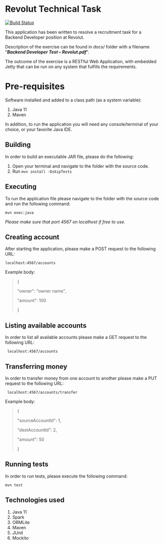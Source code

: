 
# Revolut Technical Task
[![Build Status](https://travis-ci.com/Bartosz-D3V/revolut-technical-challenge.svg?token=tqZyPRhzSnop7iN2Y7Ug&branch=master)](https://travis-ci.com/Bartosz-D3V/revolut-technical-challenge)

This application has been written to resolve a recruitment task for a Backend Developer position at Revolut.

Description of the exercise can be found in docs/ folder with a filename "***Backend Developer Test – Revolut.pdf***".

The outcome of the exercise is a RESTful Web Application, with embedded Jetty that can be run on any system that fulfills the requirements.

# Pre-requisites

Software installed and added to a class path (as a system variable):
 1. Java 11
 2. Maven

In addition, to run the application you will need any console/terminal of your choice, or your favorite Java IDE.

## Building

In order to build an executable JAR file, please do the following:

 1. Open your terminal and navigate to the folder with the source code.
 2. Run `mvn install -DskipTests`

## Executing

To run the application file please navigate to the folder with the source code and run the following command:

    mvn exec:java
*Please make sure that port 4567 on localhost if free to use.*

## Creating account
After starting the application, please make a POST request to the following URL:

    localhost:4567/accounts
Example body:

> { 	
>
> "owner": "owner name", 	
> 
>  "amount": 100 
>  
>  }

## Listing available accounts
In order to list all available accounts please make a GET request to the following URL:

     localhost:4567/accounts

## Transferring money
In order to transfer money from one account to another please make a PUT request to the following URL:

     localhost:4567/accounts/transfer
Example body:

> { 	
>
> "sourceAccountId": 1, 
> 
> "destAccountId": 2, 
> 
> "amount": 50  
> 
> }

## Running tests
In order to run tests, please execute the following command:

    mvn test

## Technologies used

 1. Java 11
 2. Spark
 3. ORMLite
 4. Maven
 5. JUnit
 6. Mockito

